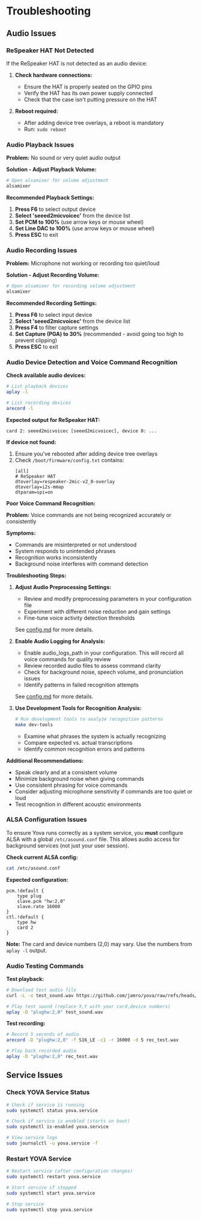 # Troubleshooting

## Audio Issues

### ReSpeaker HAT Not Detected
If the ReSpeaker HAT is not detected as an audio device:

1. **Check hardware connections:**
   - Ensure the HAT is properly seated on the GPIO pins
   - Verify the HAT has its own power supply connected
   - Check that the case isn't putting pressure on the HAT

2. **Reboot required:**
   - After adding device tree overlays, a reboot is mandatory
   - Run: `sudo reboot`

### Audio Playback Issues

**Problem:** No sound or very quiet audio output

**Solution - Adjust Playback Volume:**
```bash
# Open alsamixer for volume adjustment
alsamixer
```

**Recommended Playback Settings:**
1. **Press F6** to select output device
2. **Select 'seeed2micvoicec'** from the device list
3. **Set PCM to 100%** (use arrow keys or mouse wheel)
4. **Set Line DAC to 100%** (use arrow keys or mouse wheel)
5. **Press ESC** to exit

### Audio Recording Issues

**Problem:** Microphone not working or recording too quiet/loud

**Solution - Adjust Recording Volume:**
```bash
# Open alsamixer for recording volume adjustment
alsamixer
```

**Recommended Recording Settings:**
1. **Press F6** to select input device
2. **Select 'seeed2micvoicec'** from the device list
3. **Press F4** to filter capture settings
4. **Set Capture (PGA) to 30%** (recommended - avoid going too high to prevent clipping)
5. **Press ESC** to exit

### Audio Device Detection and Voice Command Recognition

**Check available audio devices:**
```bash
# List playback devices
aplay -l

# List recording devices
arecord -l
```

**Expected output for ReSpeaker HAT:**
```
card 2: seeed2micvoicec [seeed2micvoicec], device 0: ...
```

**If device not found:**
1. Ensure you've rebooted after adding device tree overlays
2. Check `/boot/firmware/config.txt` contains:
   ```
   [all]
   # ReSpeaker HAT
   dtoverlay=respeaker-2mic-v2_0-overlay
   dtoverlay=i2s-mmap
   dtparam=spi=on
   ```

**Poor Voice Command Recognition:**

**Problem:** Voice commands are not being recognized accurately or consistently

**Symptoms:**
- Commands are misinterpreted or not understood
- System responds to unintended phrases
- Recognition works inconsistently
- Background noise interferes with command detection

**Troubleshooting Steps:**

1. **Adjust Audio Preprocessing Settings:**
   - Review and modify preprocessing parameters in your configuration file
   - Experiment with different noise reduction and gain settings
   - Fine-tune voice activity detection thresholds

   See [config.md](config.md) for more details.

2. **Enable Audio Logging for Analysis:**
   - Enable audio_logs_path in your configuration. This will record all voice commands for quality review
   - Review recorded audio files to assess command clarity
   - Check for background noise, speech volume, and pronunciation issues
   - Identify patterns in failed recognition attempts

   See [config.md](config.md) for more details.

3. **Use Development Tools for Recognition Analysis:**
   ```bash
   # Run development tools to analyze recognition patterns
   make dev-tools
   ```
   - Examine what phrases the system is actually recognizing
   - Compare expected vs. actual transcriptions
   - Identify common recognition errors and patterns

**Additional Recommendations:**
- Speak clearly and at a consistent volume
- Minimize background noise when giving commands
- Use consistent phrasing for voice commands
- Consider adjusting microphone sensitivity if commands are too quiet or loud
- Test recognition in different acoustic environments

### ALSA Configuration Issues

To ensure Yova runs correctly as a system service, you **must** configure ALSA with a global `/etc/asound.conf` file. This allows audio access for background services (not just your user session).

**Check current ALSA config:**
```bash
cat /etc/asound.conf
```

**Expected configuration:**
```
pcm.!default {
    type plug
    slave.pcm "hw:2,0"
    slave.rate 16000
}
ctl.!default {
    type hw
    card 2
}
```

**Note:** The card and device numbers (2,0) may vary. Use the numbers from `aplay -l` output.

### Audio Testing Commands

**Test playback:**
```bash
# Download test audio file
curl -L -o test_sound.wav https://github.com/jamro/yova/raw/refs/heads/main/yova_shared/assets/test_sound.wav

# Play test sound (replace X,Y with your card,device numbers)
aplay -D "plughw:2,0" test_sound.wav
```

**Test recording:**
```bash
# Record 5 seconds of audio
arecord -D "plughw:2,0" -f S16_LE -c1 -r 16000 -d 5 rec_test.wav

# Play back recorded audio
aplay -D "plughw:2,0" rec_test.wav
```

## Service Issues

### Check YOVA Service Status
```bash
# Check if service is running
sudo systemctl status yova.service

# Check if service is enabled (starts on boot)
sudo systemctl is-enabled yova.service

# View service logs
sudo journalctl -u yova.service -f
```

### Restart YOVA Service
```bash
# Restart service (after configuration changes)
sudo systemctl restart yova.service

# Start service if stopped
sudo systemctl start yova.service

# Stop service
sudo systemctl stop yova.service
```